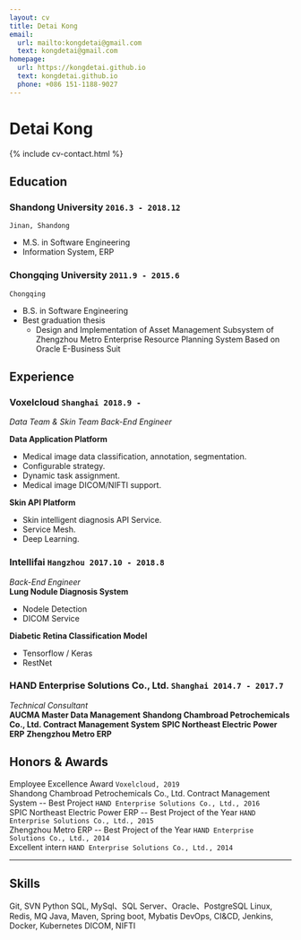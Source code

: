 ```yaml
---
layout: cv
title: Detai Kong
email:
  url: mailto:kongdetai@gmail.com
  text: kongdetai@gmail.com
homepage:
  url: https://kongdetai.github.io
  text: kongdetai.github.io
  phone: +086 151-1188-9027
---
```


# Detai **Kong**

<!--
include contact information from the front matter
Supported arguments:
    - homepage: url, text
    - phone
    - email
-->

{% include cv-contact.html %}

## Education

### **Shandong University** `2016.3 - 2018.12`

```
Jinan, Shandong
```

- M.S. in Software Engineering
- Information System, ERP

### **Chongqing University** `2011.9 - 2015.6`

```
Chongqing
```

- B.S. in Software Engineering
- Best graduation thesis
  - Design and Implementation of Asset Management Subsystem of Zhengzhou Metro Enterprise Resource Planning System Based on Oracle E-Business Suit

## Experience

### **Voxelcloud** `Shanghai 2018.9 -`

_Data Team & Skin Team Back-End Engineer_<br>

**Data Application Platform**

- Medical image data classification, annotation, segmentation.
- Configurable strategy.
- Dynamic task assignment.
- Medical image DICOM/NIFTI support.

**Skin API Platform**

- Skin intelligent diagnosis API Service.
- Service Mesh.
- Deep Learning.

### **Intellifai** `Hangzhou 2017.10 - 2018.8`

_Back-End Engineer_<br>
**Lung Nodule Diagnosis System**

- Nodele Detection
- DICOM Service

**Diabetic Retina Classification Model**

- Tensorflow / Keras
- RestNet

### **HAND Enterprise Solutions Co., Ltd.** `Shanghai 2014.7 - 2017.7`

_Technical Consultant_<br>
**AUCMA Master Data Management**
**Shandong Chambroad Petrochemicals Co., Ltd. Contract Management System**
**SPIC Northeast Electric Power ERP**
**Zhengzhou Metro ERP**

## Honors & Awards

Employee Excellence Award `Voxelcloud, 2019` <br>
Shandong Chambroad Petrochemicals Co., Ltd. Contract Management System -- Best Project `HAND Enterprise Solutions Co., Ltd., 2016` <br>
SPIC Northeast Electric Power ERP -- Best Project of the Year `HAND Enterprise Solutions Co., Ltd., 2015`<br>
Zhengzhou Metro ERP -- Best Project of the Year `HAND Enterprise Solutions Co., Ltd., 2014`<br>
Excellent intern `HAND Enterprise Solutions Co., Ltd., 2014` <br>

---

## Skills

Git, SVN
Python
SQL, MySql、SQL Server、Oracle、PostgreSQL
Linux, Redis, MQ
Java, Maven, Spring boot, Mybatis
DevOps, CI&CD, Jenkins, Docker, Kubernetes
DICOM, NIFTI

<!-- ### Footer

Last updated: May 2013 -->
